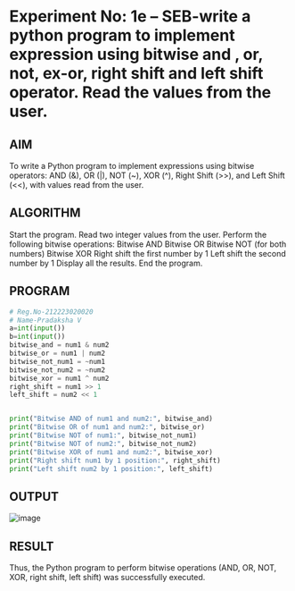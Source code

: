 # Experiment No: 1e – SEB-write a python program to  implement expression using  bitwise and , or, not, ex-or, right shift and left shift operator. Read the values from the user.

## AIM  
To write a Python program to implement expressions using bitwise operators: AND (&), OR (|), NOT (~), XOR (^), Right Shift (>>), and Left Shift (<<), with values read from the user.

## ALGORITHM  
Start the program.
Read two integer values from the user.
Perform the following bitwise operations:
Bitwise AND
Bitwise OR
Bitwise NOT (for both numbers)
Bitwise XOR
Right shift the first number by 1
Left shift the second number by 1
Display all the results.
End the program.

## PROGRAM
```python
# Reg.No-212223020020
# Name-Pradaksha V
a=int(input())
b=int(input())
bitwise_and = num1 & num2
bitwise_or = num1 | num2
bitwise_not_num1 = ~num1
bitwise_not_num2 = ~num2
bitwise_xor = num1 ^ num2
right_shift = num1 >> 1
left_shift = num2 << 1


print("Bitwise AND of num1 and num2:", bitwise_and)
print("Bitwise OR of num1 and num2:", bitwise_or)
print("Bitwise NOT of num1:", bitwise_not_num1)
print("Bitwise NOT of num2:", bitwise_not_num2)
print("Bitwise XOR of num1 and num2:", bitwise_xor)
print("Right shift num1 by 1 position:", right_shift)
print("Left shift num2 by 1 position:", left_shift)
```


## OUTPUT
![image](https://github.com/user-attachments/assets/484a3525-aa39-409f-bff9-d52a2cd5d250)

## RESULT
Thus, the Python program to perform bitwise operations (AND, OR, NOT, XOR, right shift, left shift) was successfully executed.
